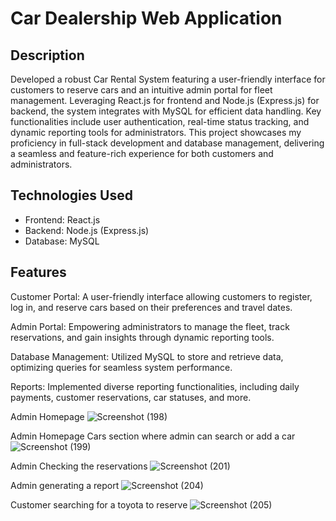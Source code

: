 # Car Dealership Web Application

## Description

Developed a robust Car Rental System featuring a user-friendly interface for customers to reserve cars and an intuitive admin portal for fleet management. Leveraging React.js for frontend and Node.js (Express.js) for backend, the system integrates with MySQL for efficient data handling. Key functionalities include user authentication, real-time status tracking, and dynamic reporting tools for administrators. This project showcases my proficiency in full-stack development and database management, delivering a seamless and feature-rich experience for both customers and administrators.

## Technologies Used

- Frontend: React.js
- Backend: Node.js (Express.js)
- Database: MySQL

## Features

Customer Portal: A user-friendly interface allowing customers to register, log in, and reserve cars based on their preferences and travel dates.

Admin Portal: Empowering administrators to manage the fleet, track reservations, and gain insights through dynamic reporting tools.

Database Management: Utilized MySQL to store and retrieve data, optimizing queries for seamless system performance.

Reports: Implemented diverse reporting functionalities, including daily payments, customer reservations, car statuses, and more.


Admin Homepage
![Screenshot (198)](https://github.com/emadnawarr/CarDealershipSystem/assets/121241478/55b52262-e218-4970-95b4-74533733304b)

Admin Homepage Cars section where admin can search or add a car
![Screenshot (199)](https://github.com/emadnawarr/CarDealershipSystem/assets/121241478/f1840295-885d-413b-b5db-8619b44cd692)

Admin Checking the reservations
![Screenshot (201)](https://github.com/emadnawarr/CarDealershipSystem/assets/121241478/084d31b0-82da-4916-992e-c0000aa2e5c1)

Admin generating a report
![Screenshot (204)](https://github.com/emadnawarr/CarDealershipSystem/assets/121241478/0e4113d2-2f7c-4d21-848b-2d0adec64fee)

Customer searching for a toyota to reserve
![Screenshot (205)](https://github.com/emadnawarr/CarDealershipSystem/assets/121241478/6e4b20e6-56bd-41e5-bd35-a032767a87d4)











